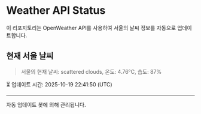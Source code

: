
# Weather API Status

이 리포지토리는 OpenWeather API를 사용하여 서울의 날씨 정보를 자동으로 업데이트합니다.

## 현재 서울 날씨
> 서울의 현재 날씨: scattered clouds, 온도: 4.76°C, 습도: 87%

⏳ 업데이트 시간: 2025-10-19 22:41:50 (UTC)

---
자동 업데이트 봇에 의해 관리됩니다.
